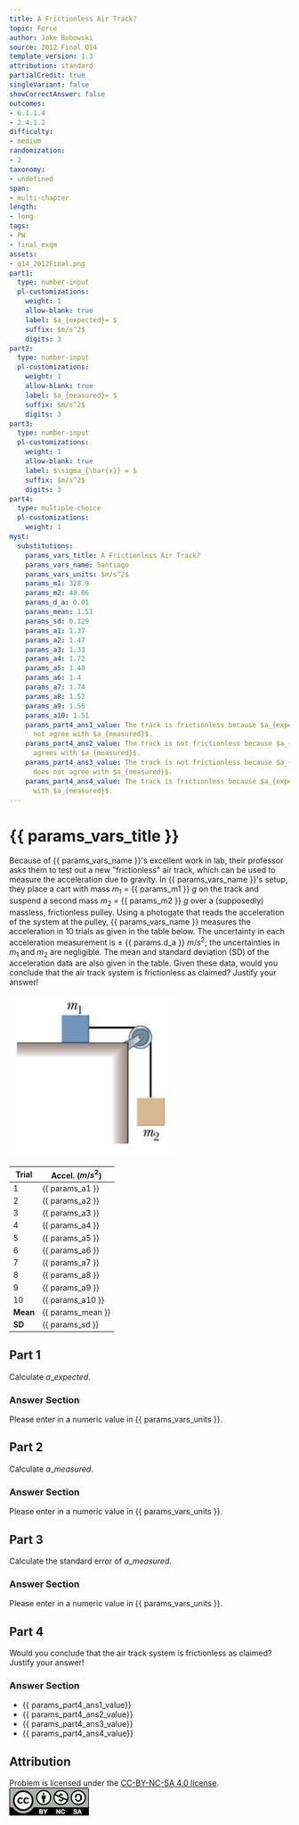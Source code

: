 ```yaml
---
title: A Frictionless Air Track?
topic: Force
author: Jake Bobowski
source: 2012 Final Q14
template_version: 1.3
attribution: standard
partialCredit: true
singleVariant: false
showCorrectAnswer: false
outcomes:
- 6.1.1.4
- 2.4.1.2
difficulty:
- medium
randomization:
- 2
taxonomy:
- undefined
span:
- multi-chapter
length:
- long
tags:
- PW
- final_exqm
assets:
- q14_2012Final.png
part1:
  type: number-input
  pl-customizations:
    weight: 1
    allow-blank: true
    label: $a_{expected}= $
    suffix: $m/s^2$
    digits: 3
part2:
  type: number-input
  pl-customizations:
    weight: 1
    allow-blank: true
    label: $a_{measured}= $
    suffix: $m/s^2$
    digits: 3
part3:
  type: number-input
  pl-customizations:
    weight: 1
    allow-blank: true
    label: $\sigma_{\bar{x}} = $
    suffix: $m/s^2$
    digits: 3
part4:
  type: multiple-choice
  pl-customizations:
    weight: 1
myst:
  substitutions:
    params_vars_title: A Frictionless Air Track?
    params_vars_name: Santiago
    params_vars_units: $m/s^2$
    params_m1: 328.9
    params_m2: 48.06
    params_d_a: 0.01
    params_mean: 1.51
    params_sd: 0.129
    params_a1: 1.37
    params_a2: 1.47
    params_a3: 1.33
    params_a4: 1.72
    params_a5: 1.48
    params_a6: 1.4
    params_a7: 1.74
    params_a8: 1.52
    params_a9: 1.56
    params_a10: 1.51
    params_part4_ans1_value: The track is frictionless because $a_{expected}$ does
      not agree with $a_{measured}$.
    params_part4_ans2_value: The track is not frictionless because $a_{expected}$
      agrees with $a_{measured}$.
    params_part4_ans3_value: The track is not frictionless because $a_{expected}$
      does not agree with $a_{measured}$.
    params_part4_ans4_value: The track is frictionless because $a_{expected}$ agrees
      with $a_{measured}$.
---
```

# {{ params_vars_title }}
Because of {{ params_vars_name }}'s excellent work in lab, their professor asks them to test out a new "frictionless" air track, which can be used to measure the acceleration due to gravity.
In {{ params_vars_name }}'s setup, they place a cart with mass $m_1$ = {{ params_m1 }} $g$ on the track and suspend a second mass $m_2$ = {{ params_m2 }} $g$ over a (supposedly) massless, frictionless pulley.
Using a photogate that reads the acceleration of the system at the pulley, {{ params_vars_name }} measures the acceleration in 10 trials as given in the table below.
The uncertainty in each acceleration measurement is $\pm$ {{ params.d_a }} $m/s^2$; the uncertainties in $m_1$ and $m_2$ are negligible.
The mean and standard deviation (SD) of the acceleration data are also given in the table.
Given these data, would you conclude that the air track system is frictionless as claimed?
Justify your answer!

<img src="q14_2012Final.png" alt="Mass m one sits on a horizontal surface while mass m two is suspended over a pulley. The masses are connected by a string." width=300>

| Trial     | Accel. ($m/s^2$) |
| ----------- | ----------- |
| 1     |  {{ params_a1 }}     |
| 2   |   {{ params_a2 }}      |
| 3     |  {{ params_a3 }}     |
| 4   |   {{ params_a4 }}      |
| 5     |  {{ params_a5 }}     |
| 6   |   {{ params_a6 }}      |
| 7     |  {{ params_a7 }}     |
| 8   |   {{ params_a8 }}      |
| 9     |  {{ params_a9 }}     |
| 10   |   {{ params_a10 }}      |
| **Mean** | {{ params_mean }}      |
| **SD** | {{ params_sd }}      |

## Part 1

Calculate $a\_{expected}$.

### Answer Section

Please enter in a numeric value in {{ params_vars_units }}.

## Part 2

Calculate $a\_{measured}$.

### Answer Section

Please enter in a numeric value in {{ params_vars_units }}.

## Part 3

Calculate the standard error of $a\_{measured}$.

### Answer Section

Please enter in a numeric value in {{ params_vars_units }}.

## Part 4

Would you conclude that the air track system is frictionless as claimed? Justify your answer!

### Answer Section

- {{ params_part4_ans1_value}}
- {{ params_part4_ans2_value}}
- {{ params_part4_ans3_value}}
- {{ params_part4_ans4_value}}

## Attribution

Problem is licensed under the [CC-BY-NC-SA 4.0 license](https://creativecommons.org/licenses/by-nc-sa/4.0/).<br> ![The Creative Commons 4.0 license requiring attribution-BY, non-commercial-NC, and share-alike-SA license.](https://raw.githubusercontent.com/firasm/bits/master/by-nc-sa.png)
